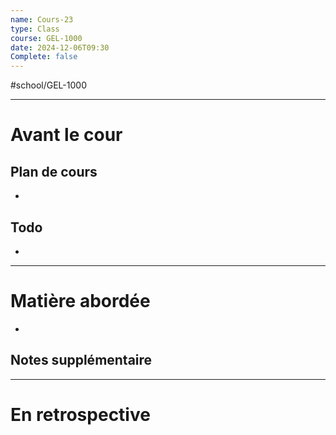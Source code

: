 ```yaml
---
name: Cours-23
type: Class
course: GEL-1000
date: 2024-12-06T09:30
Complete: false
---
```

#school/GEL-1000  
*** 
# Avant le cour
## Plan de cours
- 

## Todo
- 

---
# Matière abordée

- 

## Notes supplémentaire


---
# En retrospective